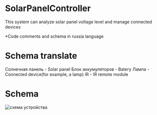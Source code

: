 # SolarPanelController
This system can analyze solar panel voltage level and manage connected devices

*Code comments and schema in russia language

# Schema translate
Солнечная панель - Solar panel
Блок аккумуляторов - Batery
Лампа - Connected device(for example, a lamp)
IR - IR remote module

# Schema
![схема устройства](https://user-images.githubusercontent.com/34293397/121870388-59077d80-cd46-11eb-950a-691b19253fb5.png)
